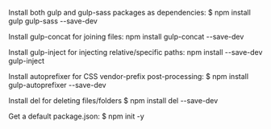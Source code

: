 

Install both gulp and gulp-sass packages as dependencies:
$ npm install gulp gulp-sass --save-dev

Install gulp-concat for joining files:
npm install gulp-concat --save-dev

Install gulp-inject for injecting relative/specific paths:
npm install --save-dev gulp-inject

Install autoprefixer for CSS vendor-prefix post-processing:
$ npm install gulp-autoprefixer --save-dev

Install del for deleting files/folders
$ npm install del --save-dev

Get a default package.json:
$ npm init -y

